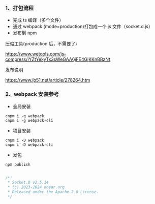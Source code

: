 
### 1、打包流程

* 完成 ts 编译（多个文件）
* 通过 webpack (mode=production)打包成一个 js 文件（socket.d.js）
* 发布到 npm

压缩工具(production 后，不需要了)

https://www.wetools.com/js-compress/iYZtYekyTx3sWeGAA6jFE4GjKKnBBzNt

发布说明

https://www.jb51.net/article/278264.htm

### 2、webpack 安装参考

* 全局安装

```
cnpm i -g webpack
cnpm i -g webpack-cli
```

* 项目安装

```
cnpm i -D webpack
cnpm i -D webpack-cli
```

* 发包

```
npm publish
```


```javascript

/*!
 * Socket.D v2.5.14
 * (c) 2023-2024 noear.org
 * Released under the Apache-2.0 License.
 */

```